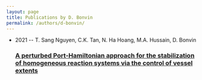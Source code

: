 ```yaml
---
layout: page
title: Publications by D. Bonvin
permalink: /authors/d-bonvin/
---
```


<ul class="post-list">
<li><span class='post-meta'>2021 -- T. Sang Nguyen, C.K. Tan, N. Ha Hoang, M.A. Hussain, D. Bonvin</span><h3><a class='post-link' href='../../a-perturbed-port-hamiltonian-approach-for-the-stabilization-of-homogeneous-reaction-systems-via-the-control-of-vessel-extents'>A perturbed Port-Hamiltonian approach for the stabilization of homogeneous reaction systems via the control of vessel extents</a></h3></li>

</ul>
